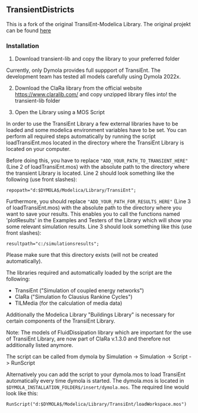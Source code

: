 TransientDistricts
----

This is a fork of the original TransiEnt-Modelica Library. The original projekt can be found [here](https://github.com/TransiEnt-official/transient-lib)

### Installation

1. Download transient-lib and copy the library to your preferred folder

Currently, only Dymola provides full suppport of TransiEnt. The development team has tested all models carefully using Dymola 2022x.

2. Download the ClaRa library from the official website https://www.claralib.com/ and copy unzipped library files into! the transient-lib folder

3. Open the Library using a MOS Script

In order to use the TransiEnt Library a few external libraries have to be loaded and some modelica environment variables have to be set. You can perform all required steps automatically by running the script loadTransiEnt.mos located in the directory where the TransiEnt Library is located on your computer.

Before doing this, you have to replace ```"ADD_YOUR_PATH_TO_TRANSIENT_HERE"``` (Line 2 of loadTransiEnt.mos) with the absolute path to the directory where the transient Library is located. Line 2 should look something like the following (use front slashes):

```repopath="d:$DYMOLA$/Modelica/Library/TransiEnt";```

Furthermore, you should replace ```"ADD_YOUR_PATH_FOR_RESULTS_HERE"``` (Line 3 of loadTransiEnt.mos)  with the absolute path to the directory where you want to save your results. This enables you to call the functions named 'plotResults' in the Examples and Testers of the Library which will show you some relevant simulation results. Line 3 should look something like this (use front slashes):

```resultpath="c:/simulationsresults";```

Please make sure that this directory exists (will not be created automatically).

The libraries required and automatically loaded by the script are the following:
* TransiEnt ("Simulation of coupled energy networks")
* ClaRa ("Simulation fo Clausius Rankine Cycles")
* TILMedia (for the calculation of media data)

Additionally the Modelica Library "Buildings Library" is necessary for certain components of the TransiEnt Library.

Note: The models of FluidDissipation library which are important for the use of TransiEnt Library, are now part of ClaRa v.1.3.0 and therefore not additionally listed anymore.

The script can be called from dymola by Simulation -> Simulation -> Script -> RunScript

Alternatively you can add the script to your dymola.mos to load TransiEnt automatically every time dymola is started. The dymola.mos is located in ```$DYMOLA_INSTALLATION_FOLDER$/insert/dymola.mos```. The required line would look like this:

```RunScript("d:$DYMOLA$/Modelica/Library/TransiEnt/loadWorkspace.mos")```

